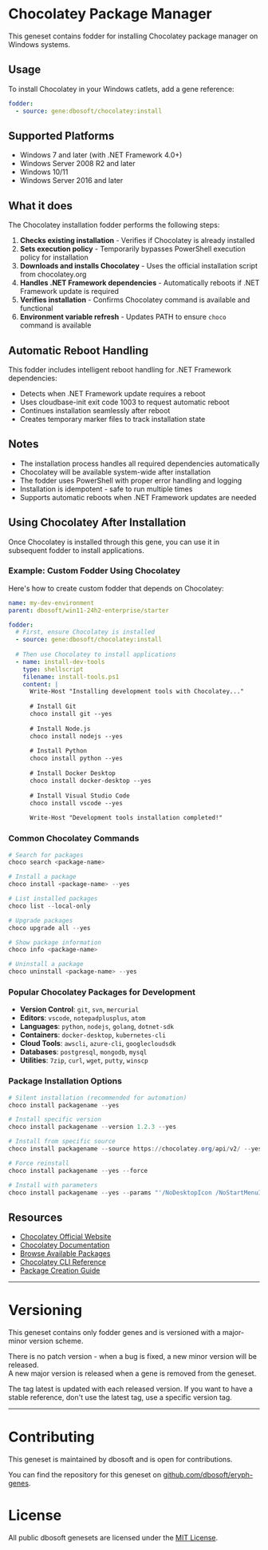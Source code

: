 # Chocolatey Package Manager

This geneset contains fodder for installing Chocolatey package manager on Windows systems.

## Usage

To install Chocolatey in your Windows catlets, add a gene reference:

```yaml
fodder:
  - source: gene:dbosoft/chocolatey:install
```

## Supported Platforms

- Windows 7 and later (with .NET Framework 4.0+)
- Windows Server 2008 R2 and later
- Windows 10/11
- Windows Server 2016 and later

## What it does

The Chocolatey installation fodder performs the following steps:

1. **Checks existing installation** - Verifies if Chocolatey is already installed
2. **Sets execution policy** - Temporarily bypasses PowerShell execution policy for installation
3. **Downloads and installs Chocolatey** - Uses the official installation script from chocolatey.org
4. **Handles .NET Framework dependencies** - Automatically reboots if .NET Framework update is required
5. **Verifies installation** - Confirms Chocolatey command is available and functional
6. **Environment variable refresh** - Updates PATH to ensure `choco` command is available

## Automatic Reboot Handling

This fodder includes intelligent reboot handling for .NET Framework dependencies:

- Detects when .NET Framework update requires a reboot
- Uses cloudbase-init exit code 1003 to request automatic reboot
- Continues installation seamlessly after reboot
- Creates temporary marker files to track installation state

## Notes

- The installation process handles all required dependencies automatically
- Chocolatey will be available system-wide after installation
- The fodder uses PowerShell with proper error handling and logging
- Installation is idempotent - safe to run multiple times
- Supports automatic reboots when .NET Framework updates are needed

## Using Chocolatey After Installation

Once Chocolatey is installed through this gene, you can use it in subsequent fodder to install applications.

### Example: Custom Fodder Using Chocolatey

Here's how to create custom fodder that depends on Chocolatey:

```yaml
name: my-dev-environment
parent: dbosoft/win11-24h2-enterprise/starter

fodder:
  # First, ensure Chocolatey is installed
  - source: gene:dbosoft/chocolatey:install
  
  # Then use Chocolatey to install applications
  - name: install-dev-tools
    type: shellscript
    filename: install-tools.ps1
    content: |
      Write-Host "Installing development tools with Chocolatey..."
      
      # Install Git
      choco install git --yes
      
      # Install Node.js
      choco install nodejs --yes
      
      # Install Python
      choco install python --yes
      
      # Install Docker Desktop
      choco install docker-desktop --yes
      
      # Install Visual Studio Code
      choco install vscode --yes
      
      Write-Host "Development tools installation completed!"
```

### Common Chocolatey Commands

```powershell
# Search for packages
choco search <package-name>

# Install a package
choco install <package-name> --yes

# List installed packages
choco list --local-only

# Upgrade packages
choco upgrade all --yes

# Show package information
choco info <package-name>

# Uninstall a package
choco uninstall <package-name> --yes
```

### Popular Chocolatey Packages for Development

- **Version Control**: `git`, `svn`, `mercurial`
- **Editors**: `vscode`, `notepadplusplus`, `atom`
- **Languages**: `python`, `nodejs`, `golang`, `dotnet-sdk`
- **Containers**: `docker-desktop`, `kubernetes-cli`
- **Cloud Tools**: `awscli`, `azure-cli`, `googlecloudsdk`
- **Databases**: `postgresql`, `mongodb`, `mysql`
- **Utilities**: `7zip`, `curl`, `wget`, `putty`, `winscp`

### Package Installation Options

```powershell
# Silent installation (recommended for automation)
choco install packagename --yes

# Install specific version
choco install packagename --version 1.2.3 --yes

# Install from specific source
choco install packagename --source https://chocolatey.org/api/v2/ --yes

# Force reinstall
choco install packagename --yes --force

# Install with parameters
choco install packagename --yes --params "'/NoDesktopIcon /NoStartMenuIcon'"
```

## Resources

- [Chocolatey Official Website](https://chocolatey.org/)
- [Chocolatey Documentation](https://docs.chocolatey.org/)
- [Browse Available Packages](https://community.chocolatey.org/packages)
- [Chocolatey CLI Reference](https://docs.chocolatey.org/en-us/choco/commands/)
- [Package Creation Guide](https://docs.chocolatey.org/en-us/create/create-packages)

---


# Versioning

This geneset contains only fodder genes and is versioned with a major-minor version scheme.  

There is no patch version - when a bug is fixed, a new minor version will be released.  
A new major version is released when a gene is removed from the geneset. 

The tag latest is updated with each released version. If you want to have a stable reference, don't use the latest tag, use a specific version tag. 

----

# Contributing

This geneset is maintained by dbosoft and is open for contributions.  

You can find the repository for this geneset on [github.com/dbosoft/eryph-genes](https://github.com/dbosoft/eryph-genes).  

  

# License

All public dbosoft genesets are licensed under the [MIT License](https://opensource.org/licenses/MIT).


